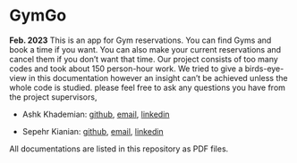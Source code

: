 # GymGo
**Feb. 2023**
This is an app for Gym reservations. You can find Gyms and book a time if you want. You can also make your current reservations and cancel them if you don’t want that time. Our project consists of too many codes and took about 150 person-hour work. We tried to give a birds-eye-view in this documentation however an insight can’t be achieved unless the whole code is studied. please feel free to ask any questions you have from the project supervisors,

- Ashk Khademian: [github](https://github.com/ashkan-khd), [email](mailto:ashkan.khd.q@gmail.com), [linkedin](https://www.linkedin.com/in/ashk-khademian/)

- Sepehr Kianian: [github](https://github.com/sepehrkianian09), [email](mailto:sepehrkianian09@gmail.com), [linkedin](https://www.linkedin.com/in/sepehrkianian09/)

All documentations are listed in this repository as PDF files.
